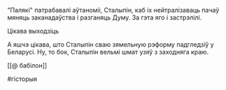 "Палякі" патрабавалі аўтаноміі, Сталыпін, каб іх нейтралізаваць пачаў мяняць заканадаўства і разганяць Думу. За гэта яго і застрэлілі.

Цікава выходзіць

А яшчэ цікава, што Сталыпін сваю зямельную рэформу падгледзіў у Беларусі. Ну, то бок, Сталыпін вельмі шмат узяў з заходняга краю.

[[@ бабілон]]

#гісторыя